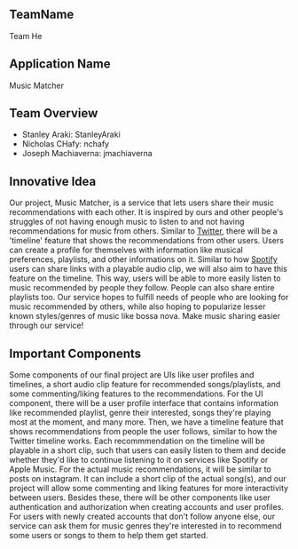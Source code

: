 ## TeamName 
Team He
## Application Name 
Music Matcher
## Team Overview 
* Stanley Araki: StanleyAraki
* Nicholas CHafy: nchafy
* Joseph Machiaverna: jmachiaverna
## Innovative Idea 
Our project, Music Matcher, is a service that lets users share their music recommendations with each other. It is inspired by ours and other people's struggles of not having enough music to listen to and not having recommendations for music from others. Similar to <u>Twitter</u>, there will be a 'timeline' feature that shows the recommendations from other users. Users can create a profile for themselves with information like musical preferences, playlists, and other informations on it. Similar to how <u>Spotify</u> users can share links with a playable audio clip, we will also aim to have this feature on the timeline. This way, users will be able to more easily listen to music recommended by people they follow. People can also share entire playlists too. Our service hopes to fulfill needs of people who are looking for music recommended by others, while also hoping to popularize lesser known styles/genres of music like bossa nova. Make music sharing easier through our service!
## Important Components 
Some components of our final project are UIs like user profiles and timelines, a short audio clip feature for recommended songs/playlists, and some commenting/liking features to the recommendations. For the UI component, there will be a user profile interface that contains information like recommended playlist, genre their interested, songs they're playing most at the moment, and many more. Then, we have a timeline feature that shows recommendations from people the user follows, similar to how the Twitter timeline works. Each recommmendation on the timeline will be playable in a short clip, such that users can easily listen to them and decide whether they'd like to continue listening to it on services like Spotify or Apple Music. For the actual music recommendations, it will be similar to posts on instagram. It can include a short clip of the actual song(s), and our project will allow some commenting and liking features for more interactivity between users. Besides these, there will be other components like user authentication and authorization when creating accounts and user profiles. For users with newly created accounts that don't follow anyone else, our service can ask them for music genres they're interested in to recommend some users or songs to them to help them get started.  